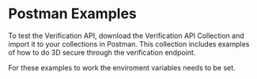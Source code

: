 # Postman Examples

To test the Verification API, download the <a target="_blank" :href="$withBase('/assets/scripts/verification-api-collection.json')" download="verification-api-collection.json">Verification API Collection</a> and import it to your collections in Postman. This collection includes examples of how to do 3D secure through the verification endpoint. 

For these examples to work the enviroment variables needs to be set. 

